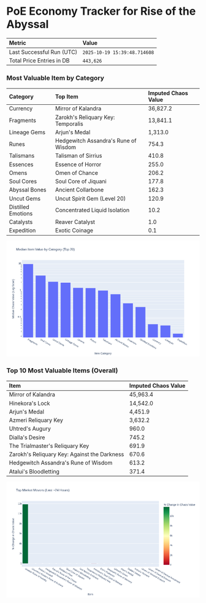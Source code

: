 # PoE Economy Tracker for Rise of the Abyssal

<!-- START_MAINTENANCE -->
| Metric | Value |
|:---|:---|
| Last Successful Run (UTC) | `2025-10-19 15:39:48.714608` |
| Total Price Entries in DB | `443,626` |

<!-- END_MAINTENANCE -->

<!-- START_DATAFRAME_DEBUG -->
<!-- END_DATAFRAME_DEBUG -->

<!-- START_CATEGORY_ANALYSIS -->
### Most Valuable Item by Category
| Category | Top Item | Imputed Chaos Value |
| :--- | :--- | :--- |
| Currency | Mirror of Kalandra | 36,827.2 |
| Fragments | Zarokh's Reliquary Key: Temporalis | 13,841.1 |
| Lineage Gems | Arjun's Medal | 1,313.0 |
| Runes | Hedgewitch Assandra's Rune of Wisdom | 754.3 |
| Talismans | Talisman of Sirrius | 410.8 |
| Essences | Essence of Horror | 255.0 |
| Omens | Omen of Chance | 206.2 |
| Soul Cores | Soul Core of Jiquani | 177.8 |
| Abyssal Bones | Ancient Collarbone | 162.3 |
| Uncut Gems | Uncut Spirit Gem (Level 20) | 120.9 |
| Distilled Emotions | Concentrated Liquid Isolation | 10.2 |
| Catalysts | Reaver Catalyst | 1.0 |
| Expedition | Exotic Coinage | 0.1 |


![Category Analysis Chart](charts/category_analysis.png)
<!-- END_ANALYSIS -->

<!-- START_ANALYSIS -->
### Top 10 Most Valuable Items (Overall)
| Item | Imputed Chaos Value |
| :--- | :--- |
| Mirror of Kalandra | 45,963.4 |
| Hinekora's Lock | 14,542.0 |
| Arjun's Medal | 4,451.9 |
| Azmeri Reliquary Key | 3,632.2 |
| Uhtred's Augury | 960.0 |
| Dialla's Desire | 745.2 |
| The Trialmaster's Reliquary Key | 691.9 |
| Zarokh's Reliquary Key: Against the Darkness | 670.6 |
| Hedgewitch Assandra's Rune of Wisdom | 613.2 |
| Atalui's Bloodletting | 371.4 |


![Market Movers Chart](charts/market_movers.png)
<!-- END_ANALYSIS -->
